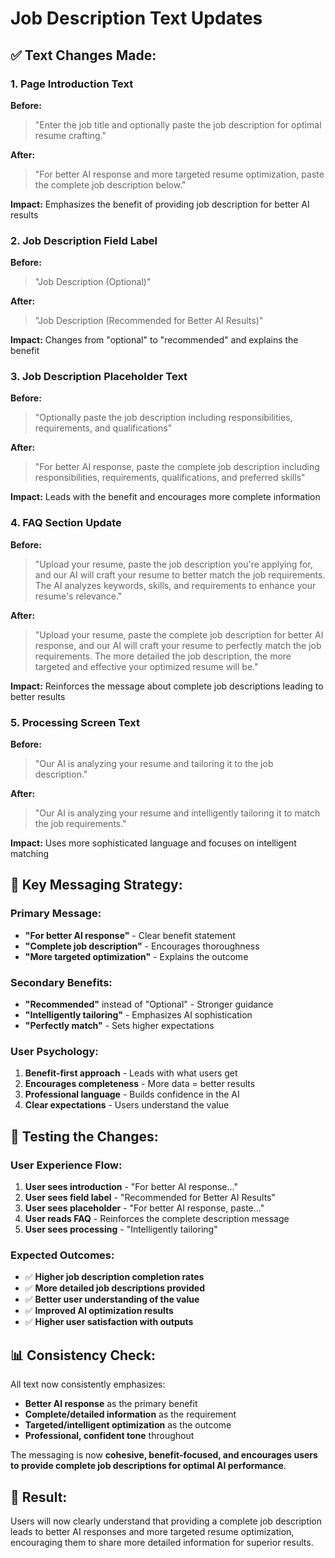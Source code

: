 # Job Description Text Updates

## ✅ **Text Changes Made:**

### **1. Page Introduction Text**
**Before:**
> "Enter the job title and optionally paste the job description for optimal resume crafting."

**After:**
> "For better AI response and more targeted resume optimization, paste the complete job description below."

**Impact:** Emphasizes the benefit of providing job description for better AI results

### **2. Job Description Field Label**
**Before:**
> "Job Description (Optional)"

**After:**
> "Job Description (Recommended for Better AI Results)"

**Impact:** Changes from "optional" to "recommended" and explains the benefit

### **3. Job Description Placeholder Text**
**Before:**
> "Optionally paste the job description including responsibilities, requirements, and qualifications"

**After:**
> "For better AI response, paste the complete job description including responsibilities, requirements, qualifications, and preferred skills"

**Impact:** Leads with the benefit and encourages more complete information

### **4. FAQ Section Update**
**Before:**
> "Upload your resume, paste the job description you're applying for, and our AI will craft your resume to better match the job requirements. The AI analyzes keywords, skills, and requirements to enhance your resume's relevance."

**After:**
> "Upload your resume, paste the complete job description for better AI response, and our AI will craft your resume to perfectly match the job requirements. The more detailed the job description, the more targeted and effective your optimized resume will be."

**Impact:** Reinforces the message about complete job descriptions leading to better results

### **5. Processing Screen Text**
**Before:**
> "Our AI is analyzing your resume and tailoring it to the job description."

**After:**
> "Our AI is analyzing your resume and intelligently tailoring it to match the job requirements."

**Impact:** Uses more sophisticated language and focuses on intelligent matching

## 🎯 **Key Messaging Strategy:**

### **Primary Message:**
- **"For better AI response"** - Clear benefit statement
- **"Complete job description"** - Encourages thoroughness
- **"More targeted optimization"** - Explains the outcome

### **Secondary Benefits:**
- **"Recommended"** instead of "Optional" - Stronger guidance
- **"Intelligently tailoring"** - Emphasizes AI sophistication
- **"Perfectly match"** - Sets higher expectations

### **User Psychology:**
1. **Benefit-first approach** - Leads with what users get
2. **Encourages completeness** - More data = better results
3. **Professional language** - Builds confidence in the AI
4. **Clear expectations** - Users understand the value

## 🧪 **Testing the Changes:**

### **User Experience Flow:**
1. **User sees introduction** - "For better AI response..."
2. **User sees field label** - "Recommended for Better AI Results"
3. **User sees placeholder** - "For better AI response, paste..."
4. **User reads FAQ** - Reinforces the complete description message
5. **User sees processing** - "Intelligently tailoring"

### **Expected Outcomes:**
- ✅ **Higher job description completion rates**
- ✅ **More detailed job descriptions provided**
- ✅ **Better user understanding of the value**
- ✅ **Improved AI optimization results**
- ✅ **Higher user satisfaction with outputs**

## 📊 **Consistency Check:**

All text now consistently emphasizes:
- **Better AI response** as the primary benefit
- **Complete/detailed information** as the requirement
- **Targeted/intelligent optimization** as the outcome
- **Professional, confident tone** throughout

The messaging is now **cohesive, benefit-focused, and encourages users to provide complete job descriptions for optimal AI performance**.

## 🚀 **Result:**

Users will now clearly understand that providing a complete job description leads to better AI responses and more targeted resume optimization, encouraging them to share more detailed information for superior results.
